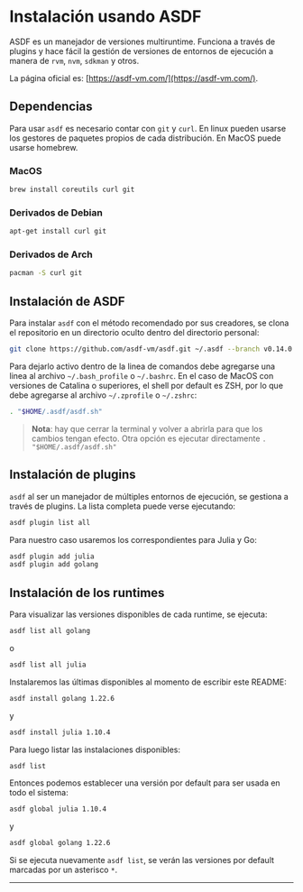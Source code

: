 # Instalación usando ASDF

ASDF es un manejador de versiones multiruntime. Funciona a través de plugins y hace fácil la gestión de versiones de entornos de ejecución a manera de `rvm`, `nvm`, `sdkman` y otros.

La página oficial es: [https://asdf-vm.com/](https://asdf-vm.com/).

## Dependencias

Para usar `asdf` es necesario contar con `git` y `curl`. En linux pueden usarse los gestores de paquetes propios de cada distribución. En MacOS puede usarse homebrew.

### MacOS

```bash
brew install coreutils curl git
```

### Derivados de Debian

```bash
apt-get install curl git
```

### Derivados de Arch

```bash
pacman -S curl git
```

## Instalación de ASDF

Para instalar `asdf` con el método recomendado por sus creadores, se clona el repositorio en un directorio oculto dentro del directorio personal:

```bash
git clone https://github.com/asdf-vm/asdf.git ~/.asdf --branch v0.14.0
```

Para dejarlo activo dentro de la linea de comandos debe agregarse una linea al archivo `~/.bash_profile` o `~/.bashrc`. En el caso de MacOS con versiones de Catalina o superiores, el shell por default es ZSH, por lo que debe agregarse al archivo `~/.zprofile` o `~/.zshrc`:

```bash
. "$HOME/.asdf/asdf.sh"
```

> **Nota**: hay que cerrar la terminal y volver a abrirla para que los cambios tengan efecto. Otra opción es ejecutar directamente `. "$HOME/.asdf/asdf.sh"`

## Instalación de plugins

`asdf` al ser un manejador de múltiples entornos de ejecución, se gestiona a través de plugins. La lista completa puede verse ejecutando:

```bash
asdf plugin list all
```

Para nuestro caso usaremos los correspondientes para Julia y Go:

```bash
asdf plugin add julia
asdf plugin add golang
```

## Instalación de los runtimes

Para visualizar las versiones disponibles de cada runtime, se ejecuta:

```bash
asdf list all golang
```
o

```bash
asdf list all julia
```

Instalaremos las últimas disponibles al momento de escribir este README:

```bash
asdf install golang 1.22.6
```

y

```bash
asdf install julia 1.10.4
```

Para luego listar las instalaciones disponibles:

```bash
asdf list
```

Entonces podemos establecer una versión por default para ser usada en todo el sistema:

```bash
asdf global julia 1.10.4
```

y

```bash
asdf global golang 1.22.6
```

Si se ejecuta nuevamente `asdf list`, se verán las versiones por default marcadas por un asterisco `*`.

---